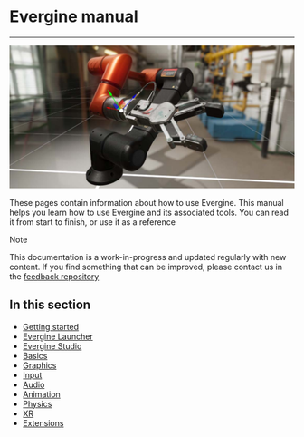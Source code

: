 # Evergine manual

---
![Manual](images/manual.jpg)

These pages contain information about how to use Evergine. This manual helps you learn how to use Evergine and its associated tools.
You can read it from start to finish, or use it as a reference

> [!Note]
> This documentation is a work-in-progress and updated regularly with new content. If you find something that can be improved, please contact us in the [feedback repository](https://github.com/WaveEngine/Feedback)

## In this section

* [Getting started](get_started/index.md)
* [Evergine Launcher](evergine_launcher/index.md)
* [Evergine Studio](everginestudio/index.md)
* [Basics](basics/index.md)
* [Graphics](graphics/index.md)
* [Input](input/index.md)
* [Audio](audio/index.md)
* [Animation](animation/index.md)
* [Physics](physics/index.md)
* [XR](xr/index.md)
* [Extensions](extensions/index.md)